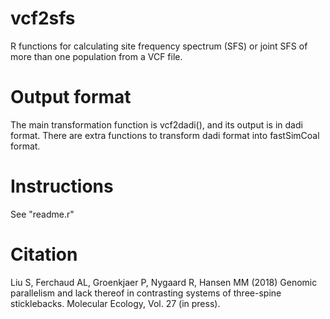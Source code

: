 # vcf2sfs
R functions for calculating site frequency spectrum (SFS) or joint SFS of more than one population from a VCF file.

# Output format
The main transformation function is vcf2dadi(), and its output is in dadi format. There are extra functions to transform dadi format into fastSimCoal format.

# Instructions
See "readme.r"

# Citation
Liu S, Ferchaud AL, Groenkjaer P, Nygaard R, Hansen MM (2018) Genomic parallelism and lack thereof in contrasting systems of three-spine sticklebacks. Molecular Ecology, Vol. 27 (in press).
